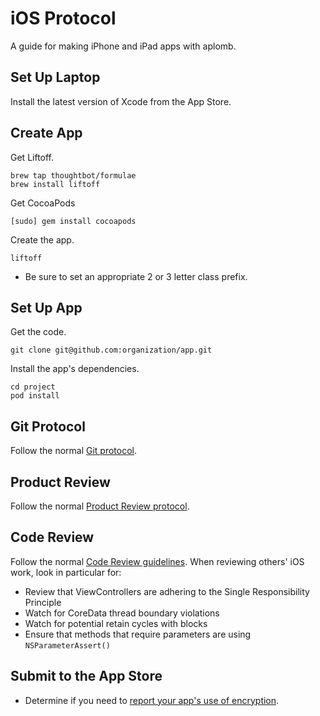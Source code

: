 # iOS Protocol

A guide for making iPhone and iPad apps with aplomb.

## Set Up Laptop

Install the latest version of Xcode from the App Store.

## Create App

Get Liftoff.

```console
brew tap thoughtbot/formulae
brew install liftoff
```

Get CocoaPods

```console
[sudo] gem install cocoapods
```

Create the app.

```console
liftoff
```

- Be sure to set an appropriate 2 or 3 letter class prefix.

## Set Up App

Get the code.

```console
git clone git@github.com:organization/app.git
```

Install the app's dependencies.

```console
cd project
pod install
```

## Git Protocol

Follow the normal [Git protocol](/git/).

## Product Review

Follow the normal [Product Review protocol](/product-review/).

## Code Review

Follow the normal [Code Review guidelines](/code-review/). When reviewing
others' iOS work, look in particular for:

- Review that ViewControllers are adhering to the Single Responsibility Principle
- Watch for CoreData thread boundary violations
- Watch for potential retain cycles with blocks
- Ensure that methods that require parameters are using `NSParameterAssert()`

## Submit to the App Store

- Determine if you need to [report your app's use of encryption](https://getonthestore.com/export-compliance/).

